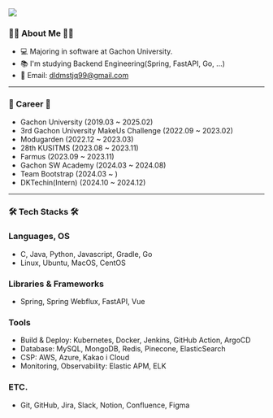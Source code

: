 <img src="https://capsule-render.vercel.app/api?type=waving&color=auto&height=200&section=header&text=LeeEunSeob&fontSize=90" />

### 👨‍💻 About Me 👨‍💻

- 💻 Majoring in software at Gachon University.
- 📚 I'm studying Backend Engineering(Spring, FastAPI, Go, ...)
- 💬 Email: dldmstjq99@gmail.com

---

### 📑 Career 📑

- Gachon University (2019.03 ~ 2025.02)
- 3rd Gachon University MakeUs Challenge (2022.09 ~ 2023.02)
- Modugarden (2022.12 ~ 2023.03)
- 28th KUSITMS (2023.08 ~ 2023.11)
- Farmus (2023.09 ~ 2023.11)
- Gachon SW Academy (2024.03 ~ 2024.08)
- Team Bootstrap (2024.03 ~ )
- DKTechin(Intern) (2024.10 ~ 2024.12)

---

### 🛠️ Tech Stacks 🛠️

### Languages, OS
- C, Java, Python, Javascript, Gradle, Go
- Linux, Ubuntu, MacOS, CentOS

### Libraries & Frameworks
- Spring, Spring Webflux, FastAPI, Vue

### Tools
- Build & Deploy: Kubernetes, Docker, Jenkins, GitHub Action, ArgoCD
- Database: MySQL, MongoDB, Redis, Pinecone, ElasticSearch
- CSP: AWS, Azure, Kakao i Cloud
- Monitoring, Observability: Elastic APM, ELK

### ETC.
- Git, GitHub, Jira, Slack, Notion, Confluence, Figma
